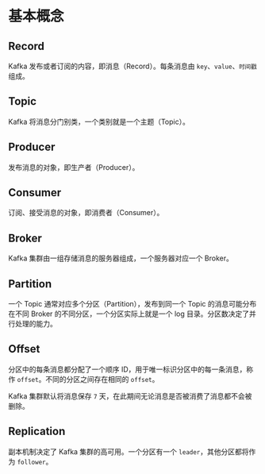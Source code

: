 # 基本概念

## Record

Kafka 发布或者订阅的内容，即消息（Record）。每条消息由 `key`、`value`、`时间戳` 组成。

## Topic

Kafka 将消息分门别类，一个类别就是一个主题（Topic）。

## Producer

发布消息的对象，即生产者（Producer）。

## Consumer

订阅、接受消息的对象，即消费者（Consumer）。

## Broker

Kafka 集群由一组存储消息的服务器组成，一个服务器对应一个 Broker。

## Partition

一个 Topic 通常对应多个分区（Partition），发布到同一个 Topic 的消息可能分布在不同 Broker 的不同分区，一个分区实际上就是一个 log 目录。分区数决定了并行处理的能力。

## Offset

分区中的每条消息都分配了一个顺序 ID，用于唯一标识分区中的每一条消息，称作 `offset`。不同的分区之间存在相同的 `offset`。

Kafka 集群默认将消息保存 `7` 天，在此期间无论消息是否被消费了消息都不会被删除。

## Replication

副本机制决定了 Kafka 集群的高可用。一个分区有一个 `leader`，其他分区都将作为 `follower`。